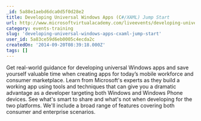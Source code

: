 ```yaml
---
_id: 5a88e1aebd6dca0d5f0d28e2
title: Developing Universal Windows Apps (C#/XAML) Jump Start
url: http://www.microsoftvirtualacademy.com/liveevents/developing-universal-windows-apps-c-xaml-jump-start
category: events-training
slug: 'developing-universal-windows-apps-cxaml-jump-start'
user_id: 5a83ce59d6eb0005c4ecda2c
createdOn: '2014-09-20T08:39:18.000Z'
tags: []
---
```


Get real-world guidance for developing universal Windows apps and save yourself valuable time when creating apps for today’s mobile workforce and consumer marketplace. Learn from Microsoft's experts as they build a working app using tools and techniques that can give you a dramatic advantage as a developer targeting both Windows and Windows Phone devices. See what's smart to share and what's not when developing for the two platforms. We'll include a broad range of features covering both consumer and enterprise scenarios.
